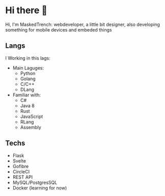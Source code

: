 
# Hi there 👋

Hi, I'm MaskedTrench: webdeveloper, a little bit designer, also developing something for mobile devices and embeded things

## Langs

I Working in this lags:

- Main Laguges:
    - Python
    - Golang
    - C/C++
    - DLang
- Familiar with:
    - C#
    - Java 8
    - Rust
    - JavaScript
    - RLang
    - Assembly

## Techs

- Flask
- Svelte
- Gofibre
- CircleCI
- REST API
- MySQL/PostgresSQL
- Docker (learning for now)

